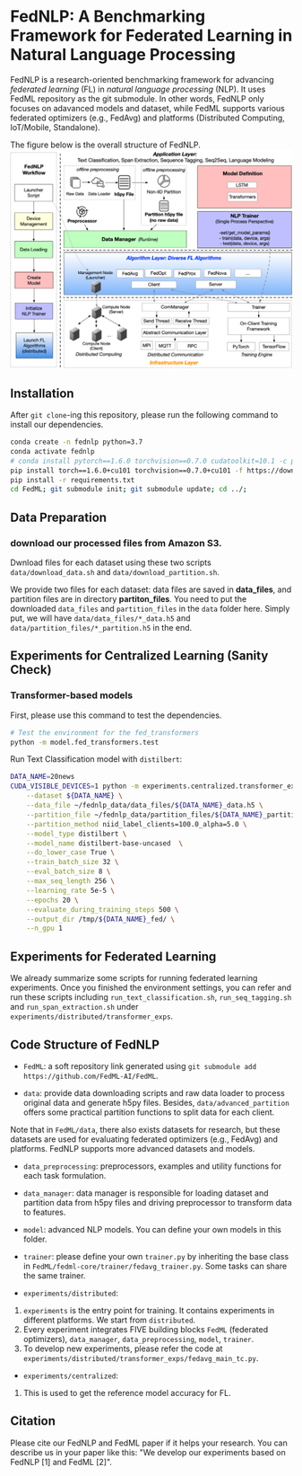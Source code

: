 # FedNLP: A Benchmarking Framework for Federated Learning in Natural Language Processing
 
<!-- This is FedNLP, an application ecosystem for federated natural language processing based on FedML framework (https://github.com/FedML-AI/FedML). -->

FedNLP is a research-oriented benchmarking framework for advancing *federated learning* (FL) in *natural language processing* (NLP).
It uses FedML repository as the git submodule. In other words, FedNLP only focuses on adavanced models and dataset, while FedML supports various
federated optimizers (e.g., FedAvg) and platforms (Distributed Computing, IoT/Mobile, Standalone).

The figure below is the overall structure of FedNLP.
![avatar](./FedNLP.png)

## Installation
<!-- http://doc.fedml.ai/#/installation -->
After `git clone`-ing this repository, please run the following command to install our dependencies.

```bash
conda create -n fednlp python=3.7
conda activate fednlp
# conda install pytorch==1.6.0 torchvision==0.7.0 cudatoolkit=10.1 -c pytorch -n fednlp
pip install torch==1.6.0+cu101 torchvision==0.7.0+cu101 -f https://download.pytorch.org/whl/torch_stable.html
pip install -r requirements.txt 
cd FedML; git submodule init; git submodule update; cd ../;
```



## Data Preparation

### download our processed files from Amazon S3.
Dwnload files for each dataset using these two scripts `data/download_data.sh` and `data/download_partition.sh`.

We provide two files for each dataset: data files are saved in  **data_files**, and partition files are in directory **partiton_files**. You need to put the downloaded `data_files` and `partition_files` in the `data` folder here. Simply put, we will have `data/data_files/*_data.h5` and `data/partition_files/*_partition.h5` in the end.

## Experiments for Centralized Learning (Sanity Check)

### Transformer-based models 

First, please use this command to test the dependencies.
```bash
# Test the environment for the fed_transformers
python -m model.fed_transformers.test
```

Run Text Classification model with `distilbert`:

```bash 
DATA_NAME=20news
CUDA_VISIBLE_DEVICES=1 python -m experiments.centralized.transformer_exps.main_tc \
    --dataset ${DATA_NAME} \
    --data_file ~/fednlp_data/data_files/${DATA_NAME}_data.h5 \
    --partition_file ~/fednlp_data/partition_files/${DATA_NAME}_partition.h5 \
    --partition_method niid_label_clients=100.0_alpha=5.0 \
    --model_type distilbert \
    --model_name distilbert-base-uncased  \
    --do_lower_case True \
    --train_batch_size 32 \
    --eval_batch_size 8 \
    --max_seq_length 256 \
    --learning_rate 5e-5 \
    --epochs 20 \
    --evaluate_during_training_steps 500 \
    --output_dir /tmp/${DATA_NAME}_fed/ \
    --n_gpu 1
```


## Experiments for Federated Learning

We already summarize some scripts for running federated learning experiments. Once you finished the environment settings, you can refer and run these scripts including `run_text_classification.sh`, `run_seq_tagging.sh` and `run_span_extraction.sh` under `experiments/distributed/transformer_exps`.


<!-- ### Update FedML Submodule 
This is only for internal contributors, can put this kind of info to a seperate readme file.
```
cd FedML
git checkout master && git pull
cd ..
git add FedML
git commit -m "updating submodule FedML to latest"
git push
```  -->

## Code Structure of FedNLP
<!-- Note: The code of FedNLP only uses `FedML/fedml_core` and `FedML/fedml_api`.
In near future, once FedML is stable, we will release it as a python package. 
At that time, we can install FedML package with pip or conda, without the need to use Git submodule. -->

- `FedML`: a soft repository link generated using `git submodule add https://github.com/FedML-AI/FedML`.


- `data`: provide data downloading scripts and raw data loader to process original data and generate h5py files. Besides, `data/advanced_partition` offers some practical partition functions to split data for each client.

Note that in `FedML/data`, there also exists datasets for research, but these datasets are used for evaluating federated optimizers (e.g., FedAvg) and platforms.
FedNLP supports more advanced datasets and models.

- `data_preprocessing`: preprocessors, examples and utility functions for each task formulation.

- `data_manager`: data manager is responsible for loading dataset and partition data from h5py files and driving preprocessor to transform data to features.

- `model`: advanced NLP models. You can define your own models in this folder.

- `trainer`: please define your own `trainer.py` by inheriting the base class in `FedML/fedml-core/trainer/fedavg_trainer.py`.
Some tasks can share the same trainer.

- `experiments/distributed`: 
1. `experiments` is the entry point for training. It contains experiments in different platforms. We start from `distributed`.
2. Every experiment integrates FIVE building blocks `FedML` (federated optimizers), `data_manager`, `data_preprocessing`, `model`, `trainer`.
3. To develop new experiments, please refer the code at `experiments/distributed/transformer_exps/fedavg_main_tc.py`.

- `experiments/centralized`: 
1. This is used to get the reference model accuracy for FL. 




## Citation
Please cite our FedNLP and FedML paper if it helps your research.
You can describe us in your paper like this: "We develop our experiments based on FedNLP [1] and FedML [2]".

 
